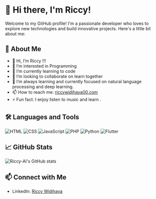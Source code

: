 # 👋 Hi there, I'm Riccy!

Welcome to my GitHub profile! I'm a passionate developer who loves to explore new technologies and build innovative projects. Here's a little bit about me:

## 🚀 About Me

- 👋 Hi, I’m Riccy !!!
- 👀 I’m interested in Programming
- 🌱 I’m currently learning to code
- 💞️ I’m looking to collaborate on learn together
- 🌱 I’m always learning and currently focused on natural language processing and deep learning.
- 📫 How to reach me: [riccywidjhaya00.com](mailto:riccywidjhaya00@gmail.com)
- ⚡ Fun fact: I enjoy listen to music and learn .

## 🛠️ Languages and Tools

![HTML](https://img.shields.io/badge/-HTML5-E34F26?style=flat&logo=html5&logoColor=white)
![CSS](https://img.shields.io/badge/-CSS3-1572B6?style=flat&logo=css3&logoColor=white)
![JavaScript](https://img.shields.io/badge/-JavaScript-F7DF1E?style=flat&logo=javascript&logoColor=black)
![PHP](https://img.shields.io/badge/-PHP-777BB4?style=flat&logo=php&logoColor=white)
![Python](https://img.shields.io/badge/-Python-3776AB?style=flat&logo=python&logoColor=white)
![Flutter](https://img.shields.io/badge/-Flutter-02569B?style=flat&logo=flutter&logoColor=white)

## 📈 GitHub Stats

![Riccy-AI's GitHub stats](https://github-readme-stats.vercel.app/api?username=Riccy-AI&show_icons=true&theme=radical)

## 📫 Connect with Me

- LinkedIn: [Riccy Widjhaya](https://www.linkedin.com/in/riccywidjhaya/)
